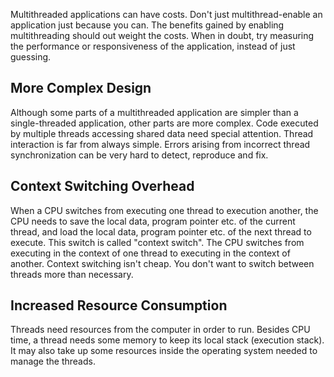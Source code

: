 Multithreaded applications can have costs. Don't just multithread-enable an application just because you can. The benefits gained by enabling multithreading should out weight the costs. When in doubt, try measuring the performance or responsiveness of the application, instead of just guessing.

## More Complex Design
Although some parts of a multithreaded application are simpler than a single-threaded application, other parts are more complex.  Code executed by multiple threads accessing shared data need special attention. Thread interaction is far from always simple. Errors arising from incorrect thread synchronization can be very hard to detect, reproduce and fix.

## Context Switching Overhead
When a CPU switches from executing one thread to execution another, the CPU needs to save the local data, program pointer etc. of the current thread, and load the local data, program pointer etc. of the next thread to execute. This switch is called "context switch". The CPU switches from executing in the context of one thread to executing in the context of another. Context switching isn't cheap. You don't want to switch between threads more than necessary.

## Increased Resource Consumption
Threads need resources from the computer in order to run. Besides CPU time, a thread needs some memory to keep its local stack (execution stack). It may also take up some resources inside the operating system needed to manage the threads. 